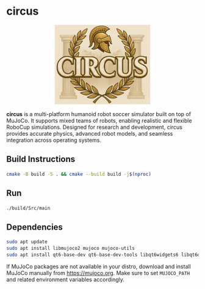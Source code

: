 # circus

<div align="center">
  <img src="Assets/logo.png" alt="circus Logo" width="250"/>
</div>

**circus** is a multi-platform humanoid robot soccer simulator built on top of MuJoCo. It supports mixed teams of robots, enabling realistic and flexible RoboCup simulations. Designed for research and development, circus provides accurate physics, advanced robot models, and seamless integration across operating systems.

## Build Instructions

```bash
cmake -B build -S . && cmake --build build -j$(nproc)
```

## Run

```bash
./build/Src/main
```

## Dependencies 

```bash
sudo apt update
sudo apt install libmujoco2 mujoco mujoco-utils
sudo apt install qt6-base-dev qt6-base-dev-tools libqt6widgets6 libqt6openglwidgets6
```
If MuJoCo packages are not available in your distro, download and install MuJoCo manually from https://mujoco.org. Make sure to set `MUJOCO_PATH` and related environment variables accordingly.

